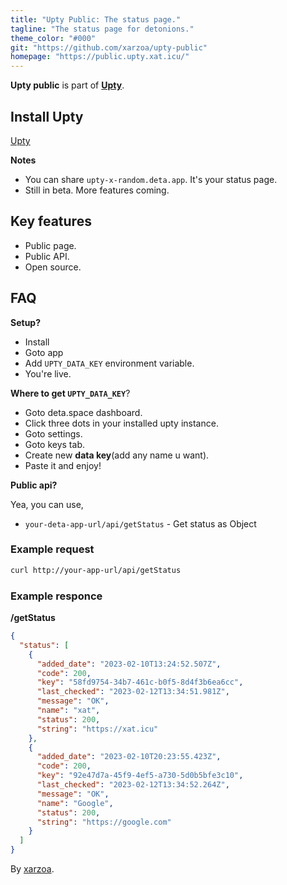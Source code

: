 ```yaml
---
title: "Upty Public: The status page."
tagline: "The status page for detonions."
theme_color: "#000"
git: "https://github.com/xarzoa/upty-public"
homepage: "https://public.upty.xat.icu/"
---
```


**Upty public** is part of **[Upty](https://github.com/xarzoa/upty)**.

## Install Upty

[Upty](/discovery/@xarzoa/upty)

**Notes**

- You can share `upty-x-random.deta.app`. It's your status page.
- Still in beta. More features coming.

## Key features

- Public page.
- Public API.
- Open source.

## FAQ

**Setup?**

- Install 
- Goto app
- Add `UPTY_DATA_KEY` environment variable.
- You're live.

**Where to get `UPTY_DATA_KEY`**? 

- Goto deta.space dashboard.
- Click three dots in your installed upty instance.
- Goto settings.
- Goto keys tab.
- Create new **data key**(add any name u want).
- Paste it and enjoy!

**Public api?**

Yea, you can use,
 - `your-deta-app-url/api/getStatus` - Get status as Object

### Example request

```sh
curl http://your-app-url/api/getStatus
```

### Example responce

**/getStatus**

```json
{
  "status": [
    {
      "added_date": "2023-02-10T13:24:52.507Z",
      "code": 200,
      "key": "58fd9754-34b7-461c-b0f5-8d4f3b6ea6cc",
      "last_checked": "2023-02-12T13:34:51.981Z",
      "message": "OK",
      "name": "xat",
      "status": 200,
      "string": "https://xat.icu"
    },
    {
      "added_date": "2023-02-10T20:23:55.423Z",
      "code": 200,
      "key": "92e47d7a-45f9-4ef5-a730-5d0b5bfe3c10",
      "last_checked": "2023-02-12T13:34:52.264Z",
      "message": "OK",
      "name": "Google",
      "status": 200,
      "string": "https://google.com"
    }
  ]
}
```

By [xarzoa](https://xat.icu).